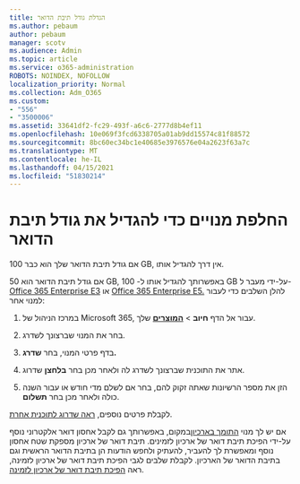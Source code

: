 ```yaml
---
title: הגדלת גודל תיבת הדואר
ms.author: pebaum
author: pebaum
manager: scotv
ms.audience: Admin
ms.topic: article
ms.service: o365-administration
ROBOTS: NOINDEX, NOFOLLOW
localization_priority: Normal
ms.collection: Adm_O365
ms.custom:
- "556"
- "3500006"
ms.assetid: 33641df2-fc29-493f-a6c6-2777d8b4ef11
ms.openlocfilehash: 10e069f3fcd6338705a01ab9dd15574c81f88572
ms.sourcegitcommit: 8bc60ec34bc1e40685e3976576e04a2623f63a7c
ms.translationtype: MT
ms.contentlocale: he-IL
ms.lasthandoff: 04/15/2021
ms.locfileid: "51830214"
---
```

# <a name="switch-subscriptions-to-increase-mailbox-size"></a>החלפת מנויים כדי להגדיל את גודל תיבת הדואר

אם גודל תיבת הדואר שלך הוא כבר 100 GB, אין דרך להגדיל אותו.
  
אם גודל תיבת הדואר הוא 50 GB, באפשרותך להגדיל אותו ל- 100 GB על-ידי מעבר ל- [Office 365 Enterprise E3](https://products.office.com/business/office-365-enterprise-e3-business-software) או [Office 365 Enterprise E5.](https://products.office.com/business/office-365-enterprise-e5-business-software) להלן השלבים כדי לעבור למנוי אחר:
  
1. במרכז הניהול של Microsoft 365, עבור אל הדף **חיוב** \> **[המוצרים](https://go.microsoft.com/fwlink/p/?linkid=842054)** שלך.

2. בחר את המנוי שברצונך לשדרג.

3. בדף פרטי המנוי, בחר **שדרג.**

4. אתר את התוכנית שברצונך לשדרג לה ולאחר מכן בחר **בלחצן** שדרוג.

5. הזן את מספר הרשיונות שאתה זקוק להם, בחר אם לשלם מדי חודש או עבור השנה כולה ולאחר מכן בחר **תשלום**.

לקבלת פרטים נוספים, [ראה שדרוג לתוכנית אחרת](https://docs.microsoft.com/microsoft-365/commerce/subscriptions/upgrade-to-different-plan).

אם יש לך מנוי [התומך בארכיון](https://docs.microsoft.com/office365/servicedescriptions/exchange-online-archiving-service-description/exchange-online-archiving-service-description)במקום, באפשרותך גם לקבל אחסון דואר אלקטרוני נוסף על-ידי הפיכת תיבת דואר של ארכיון לזמינים. תיבת דואר של ארכיון מספקת שטח אחסון נוסף ומאפשרת לך להעביר, להעתיק ולחפש הודעות הן בתיבת הדואר הראשית וגם בתיבת הדואר של הארכיון. לקבלת שלבים לגבי הפיכת תיבת דואר של ארכיון לזמינה, ראה [הפיכת תיבת דואר של ארכיון לזמינה](https://docs.microsoft.com/microsoft-365/compliance/enable-archive-mailboxes).